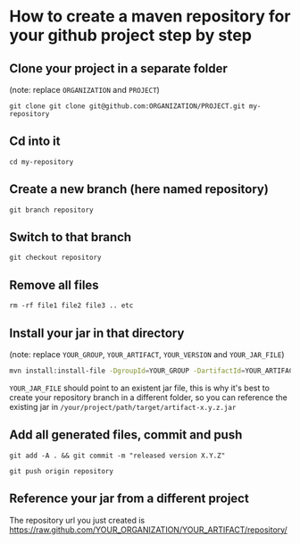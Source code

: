 # How to create a maven repository for your github project step by step

## Clone your project in a separate folder

(note: replace `ORGANIZATION` and `PROJECT`)

`git clone git clone git@github.com:ORGANIZATION/PROJECT.git my-repository`

## Cd into it

`cd my-repository`

## Create a new branch (here named repository)

`git branch repository`

## Switch to that branch

`git checkout repository`

## Remove all files

`rm -rf file1 file2 file3 .. etc`

## Install your jar in that directory

(note: replace `YOUR_GROUP`, `YOUR_ARTIFACT`, `YOUR_VERSION` and `YOUR_JAR_FILE`)

```bash
mvn install:install-file -DgroupId=YOUR_GROUP -DartifactId=YOUR_ARTIFACT -Dversion=YOUR_VERSION -Dfile=YOUR_JAR_FILE -Dpackaging=jar -DgeneratePom=true -DlocalRepositoryPath=.  -DcreateChecksum=true
```

`YOUR_JAR_FILE` should point to an existent jar file, this is why it's best to create your repository branch in a different folder, so you can reference the existing jar in `/your/project/path/target/artifact-x.y.z.jar`

## Add all generated files, commit and push

`git add -A . && git commit -m "released version X.Y.Z"`

`git push origin repository`

## Reference your jar from a different project

The repository url you just created is https://raw.github.com/YOUR_ORGANIZATION/YOUR_ARTIFACT/repository/
